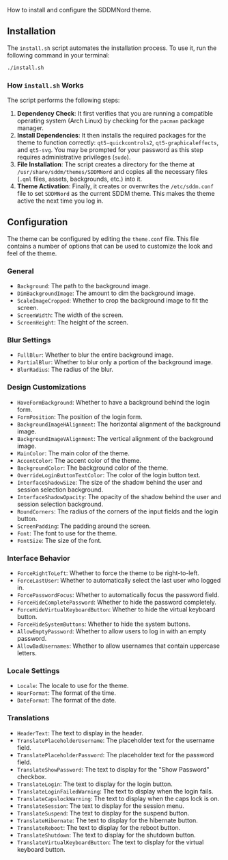How to install and configure the SDDMNord theme.

## Installation

The `install.sh` script automates the installation process. To use it, run the following command in your terminal:

```bash
./install.sh
```

### How `install.sh` Works

The script performs the following steps:

1.  **Dependency Check**: It first verifies that you are running a compatible operating system (Arch Linux) by checking for the `pacman` package manager.
2.  **Install Dependencies**: It then installs the required packages for the theme to function correctly: `qt5-quickcontrols2`, `qt5-graphicaleffects`, and `qt5-svg`. You may be prompted for your password as this step requires administrative privileges (`sudo`).
3.  **File Installation**: The script creates a directory for the theme at `/usr/share/sddm/themes/SDDMNord` and copies all the necessary files (`.qml` files, assets, backgrounds, etc.) into it.
4.  **Theme Activation**: Finally, it creates or overwrites the `/etc/sddm.conf` file to set `SDDMNord` as the current SDDM theme. This makes the theme active the next time you log in.

## Configuration

The theme can be configured by editing the `theme.conf` file. This file contains a number of options that can be used to customize the look and feel of the theme.

### General

*   `Background`: The path to the background image.
*   `DimBackgroundImage`: The amount to dim the background image.
*   `ScaleImageCropped`: Whether to crop the background image to fit the screen.
*   `ScreenWidth`: The width of the screen.
*   `ScreenHeight`: The height of the screen.

### Blur Settings

*   `FullBlur`: Whether to blur the entire background image.
*   `PartialBlur`: Whether to blur only a portion of the background image.
*   `BlurRadius`: The radius of the blur.

### Design Customizations

*   `HaveFormBackground`: Whether to have a background behind the login form.
*   `FormPosition`: The position of the login form.
*   `BackgroundImageHAlignment`: The horizontal alignment of the background image.
*   `BackgroundImageVAlignment`: The vertical alignment of the background image.
*   `MainColor`: The main color of the theme.
*   `AccentColor`: The accent color of the theme.
*   `BackgroundColor`: The background color of the theme.
*   `OverrideLoginButtonTextColor`: The color of the login button text.
*   `InterfaceShadowSize`: The size of the shadow behind the user and session selection background.
*   `InterfaceShadowOpacity`: The opacity of the shadow behind the user and session selection background.
*   `RoundCorners`: The radius of the corners of the input fields and the login button.
*   `ScreenPadding`: The padding around the screen.
*   `Font`: The font to use for the theme.
*   `FontSize`: The size of the font.

### Interface Behavior

*   `ForceRightToLeft`: Whether to force the theme to be right-to-left.
*   `ForceLastUser`: Whether to automatically select the last user who logged in.
*   `ForcePasswordFocus`: Whether to automatically focus the password field.
*   `ForceHideCompletePassword`: Whether to hide the password completely.
*   `ForceHideVirtualKeyboardButton`: Whether to hide the virtual keyboard button.
*   `ForceHideSystemButtons`: Whether to hide the system buttons.
*   `AllowEmptyPassword`: Whether to allow users to log in with an empty password.
*   `AllowBadUsernames`: Whether to allow usernames that contain uppercase letters.

### Locale Settings

*   `Locale`: The locale to use for the theme.
*   `HourFormat`: The format of the time.
*   `DateFormat`: The format of the date.

### Translations

*   `HeaderText`: The text to display in the header.
*   `TranslatePlaceholderUsername`: The placeholder text for the username field.
*   `TranslatePlaceholderPassword`: The placeholder text for the password field.
*   `TranslateShowPassword`: The text to display for the "Show Password" checkbox.
*   `TranslateLogin`: The text to display for the login button.
*   `TranslateLoginFailedWarning`: The text to display when the login fails.
*   `TranslateCapslockWarning`: The text to display when the caps lock is on.
*   `TranslateSession`: The text to display for the session menu.
*   `TranslateSuspend`: The text to display for the suspend button.
*   `TranslateHibernate`: The text to display for the hibernate button.
*   `TranslateReboot`: The text to display for the reboot button.
*   `TranslateShutdown`: The text to display for the shutdown button.
*   `TranslateVirtualKeyboardButton`: The text to display for the virtual keyboard button.
